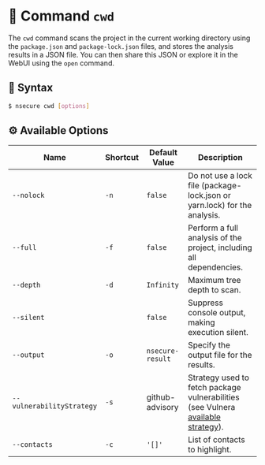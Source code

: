 # 📂 Command `cwd`

The `cwd` command scans the project in the current working directory using the `package.json` and `package-lock.json` files, and stores the analysis results in a JSON file. You can then share this JSON or explore it in the WebUI using the `open` command.

## 📜 Syntax

```bash
$ nsecure cwd [options]
```

## ⚙️ Available Options

| Name                      | Shortcut | Default Value    | Description                                                                                                                                                     |
| ------------------------- | -------- | ---------------- | --------------------------------------------------------------------------------------------------------------------------------------------------------------- |
| `--nolock`                | `-n`     | `false`          | Do not use a lock file (package-lock.json or yarn.lock) for the analysis.                                                                                       |
| `--full`                  | `-f`     | `false`          | Perform a full analysis of the project, including all dependencies.                                                                                             |
| `--depth`                 | `-d`     | `Infinity`       | Maximum tree depth to scan.                                                                                                                                     |
| `--silent`                |          | `false`          | Suppress console output, making execution silent.                                                                                                               |
| `--output`                | `-o`     | `nsecure-result` | Specify the output file for the results.                                                                                                                        |
| `--vulnerabilityStrategy` | `-s`     | github-advisory  | Strategy used to fetch package vulnerabilities (see Vulnera [available strategy](https://github.com/NodeSecure/vulnera?tab=readme-ov-file#available-strategy)). |
| `--contacts`              | `-c`     | `'[]'`           | List of contacts to highlight.                                                                                                                                  |
